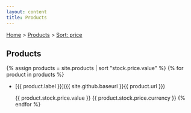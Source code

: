 ```yaml
---
layout: content
title: Products
---
```

[Home](/) > [Products](/products) > [Sort: price](/products-sort-price)
## Products
{% assign products = site.products | sort "stock.price.value" %}
{% for product in products %}
* [{{ product.label }}]({{ site.github.baseurl }}{{ product.url }})

  {{ product.stock.price.value }} {{ product.stock.price.currency }}
{% endfor %}
